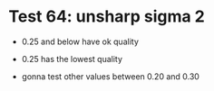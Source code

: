 # Test 64: unsharp sigma 2

* 0.25 and below have ok quality

* 0.25 has the lowest quality

* gonna test other values between 0.20 and 0.30